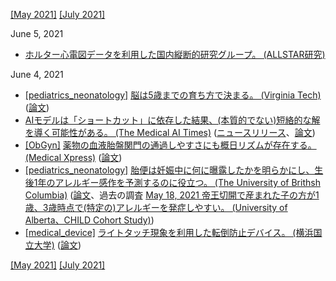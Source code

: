 [\[May 2021\]](2105.md) [\[July 2021\]](2107.md)

June 5, 2021
* [ホルター心電図データを利用した国内縦断的研究グループ。 (ALLSTAR研究)](http://www.med.nagoya-cu.ac.jp/mededu.dir/allstar/)

June 4, 2021
* [\[pediatrics_neonatology\]](pediatrics_neonatology.md) [脳は5歳までの育ち方で決まる。 (Virginia Tech)](https://vtx.vt.edu/videos/k/2021/05/1_cklhatrd.html) ([論文](https://direct.mit.edu/jocn/article/33/6/1197/98115/Randomized-Manipulation-of-Early-Cognitive))
* [AIモデルは「ショートカット」に依存した結果、(本質的でない)短絡的な解を導く可能性がある。 (The Medical AI Times)](https://aitimes.media/2021/06/02/8131/) ([ニュースリリース](https://news.cs.washington.edu/2021/06/01/allen-school-researchers-discover-medical-ai-models-rely-on-shortcuts-that-could-lead-to-misdiagnosis-of-covid-19-and-other-diseases/)、[論文](https://www.nature.com/articles/s42256-021-00338-7))
* [\[ObGyn\]](ObGyn.md) [薬物の血液胎盤関門の通過しやすさにも概日リズムが存在する。 (Medical Xpress)](https://medicalxpress.com/news/2021-04-circadian-clock-mouse-placenta.html) ([論文](https://journals.biologists.com/dev/article-abstract/148/8/dev197673/256558/The-trophoblast-clock-controls-transport-across))
* [\[pediatrics_neonatology\]](pediatrics_neonatology.md) [胎便は妊娠中に何に曝露したかを明らかにし、生後1年のアレルギー感作を予測するのに役立つ。 (The University of Brithsh Columbia)](https://news.ubc.ca/2021/04/29/a-babys-first-poop-can-help-predict-risk-of-developing-allergies/) ([論文](https://www.cell.com/cell-reports-medicine/fulltext/S2666-3791(21)00076-8)、過去の調査 [May 18, 2021 帝王切開で産まれた子の方が1歳、3歳時点で(特定の)アレルギーを発症しやすい。 (University of Alberta、CHILD Cohort Study)](2105.md))
* [\[medical_device\]](medical_device.md) [ライトタッチ現象を利用した転倒防止デバイス。 (横浜国立大学)](https://www.ynu.ac.jp/hus/koho/26269/34_26269_1_1_210421114129.pdf) ([論文](https://www.nature.com/articles/s41598-021-85687-4))

[\[May 2021\]](2105.md) [\[July 2021\]](2107.md)

